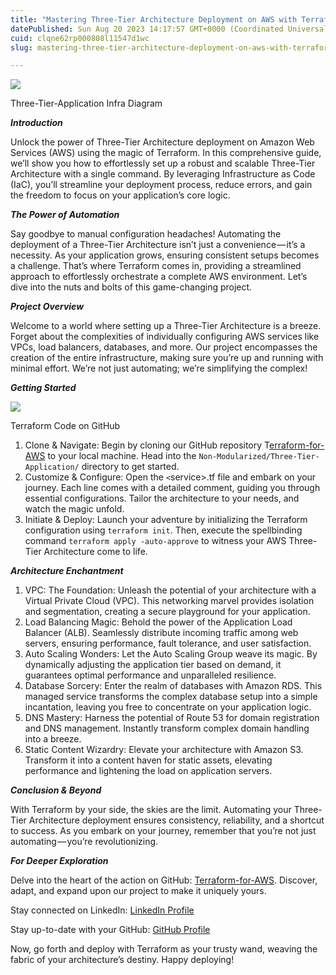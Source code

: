 ```yaml
---
title: "Mastering Three-Tier Architecture Deployment on AWS with Terraform"
datePublished: Sun Aug 20 2023 14:17:57 GMT+0000 (Coordinated Universal Time)
cuid: clqne62rp000808l11547d1wc
slug: mastering-three-tier-architecture-deployment-on-aws-with-terraform-f43e84be1edd

---
```


![](https://cdn.hashnode.com/res/hashnode/image/upload/v1703658301214/389ca367-7079-4be7-9ba8-7e0e84b474f1.gif)

Three-Tier-Application Infra Diagram

***Introduction***

Unlock the power of Three-Tier Architecture deployment on Amazon Web Services (AWS) using the magic of Terraform. In this comprehensive guide, we’ll show you how to effortlessly set up a robust and scalable Three-Tier Architecture with a single command. By leveraging Infrastructure as Code (IaC), you’ll streamline your deployment process, reduce errors, and gain the freedom to focus on your application’s core logic.

***The Power of Automation***

Say goodbye to manual configuration headaches! Automating the deployment of a Three-Tier Architecture isn’t just a convenience — it’s a necessity. As your application grows, ensuring consistent setups becomes a challenge. That’s where Terraform comes in, providing a streamlined approach to effortlessly orchestrate a complete AWS environment. Let’s dive into the nuts and bolts of this game-changing project.

***Project Overview***

Welcome to a world where setting up a Three-Tier Architecture is a breeze. Forget about the complexities of individually configuring AWS services like VPCs, load balancers, databases, and more. Our project encompasses the creation of the entire infrastructure, making sure you’re up and running with minimal effort. We’re not just automating; we’re simplifying the complex!

***Getting Started***

![](https://cdn.hashnode.com/res/hashnode/image/upload/v1703658303640/ef31aefd-deaa-4df3-8e83-032739f32886.png)

Terraform Code on GitHub

1.  Clone & Navigate: Begin by cloning our GitHub repository T[erraform-for-AWS](https://github.com/AmanPathak-DevOps/Terraform-for-AWS.git) to your local machine. Head into the `Non-Modularized/Three-Tier-Application/` directory to get started.
2.  Customize & Configure: Open the `<`service>.tf file and embark on your journey. Each line comes with a detailed comment, guiding you through essential configurations. Tailor the architecture to your needs, and watch the magic unfold.
3.  Initiate & Deploy: Launch your adventure by initializing the Terraform configuration using `terraform init`. Then, execute the spellbinding command `terraform apply -auto-approve` to witness your AWS Three-Tier Architecture come to life.

***Architecture Enchantment***

1.  VPC: The Foundation: Unleash the potential of your architecture with a Virtual Private Cloud (VPC). This networking marvel provides isolation and segmentation, creating a secure playground for your application.
2.  Load Balancing Magic: Behold the power of the Application Load Balancer (ALB). Seamlessly distribute incoming traffic among web servers, ensuring performance, fault tolerance, and user satisfaction.
3.  Auto Scaling Wonders: Let the Auto Scaling Group weave its magic. By dynamically adjusting the application tier based on demand, it guarantees optimal performance and unparalleled resilience.
4.  Database Sorcery: Enter the realm of databases with Amazon RDS. This managed service transforms the complex database setup into a simple incantation, leaving you free to concentrate on your application logic.
5.  DNS Mastery: Harness the potential of Route 53 for domain registration and DNS management. Instantly transform complex domain handling into a breeze.
6.  Static Content Wizardry: Elevate your architecture with Amazon S3. Transform it into a content haven for static assets, elevating performance and lightening the load on application servers.

***Conclusion & Beyond***

With Terraform by your side, the skies are the limit. Automating your Three-Tier Architecture deployment ensures consistency, reliability, and a shortcut to success. As you embark on your journey, remember that you’re not just automating — you’re revolutionizing.

***For Deeper Exploration***

Delve into the heart of the action on GitHub: [Terraform-for-AWS](https://github.com/AmanPathak-DevOps/Terraform-for-AWS/tree/master/Non-Modularized/Three-Tier-Application). Discover, adapt, and expand upon our project to make it uniquely yours.

Stay connected on LinkedIn: [LinkedIn Profile](https://www.linkedin.com/in/aman-devops/)

Stay up-to-date with your GitHub: [GitHub Profile](https://github.com/AmanPathak-DevOps)

Now, go forth and deploy with Terraform as your trusty wand, weaving the fabric of your architecture’s destiny. Happy deploying!